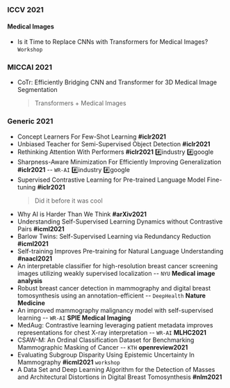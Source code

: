 ### ICCV 2021

#### Medical Images
* Is it Time to Replace CNNs with Transformers for Medical Images? `Workshop`

### MICCAI 2021

* CoTr: Efficiently Bridging CNN and Transformer for 3D Medical Image Segmentation
	> Transformers + Medical Images
	
### Generic 2021
* Concept Learners For Few-Shot Learning **#iclr2021**
* Unbiased Teacher for Semi-Supervised Object Detection **#iclr2021**
* Rethinking Attention With Performers **#iclr2021** :hash:industry :hash:google
* Sharpness-Aware Minimization For Efficiently Improving Generalization **#iclr2021** -- `WR-AI` :hash:industry :hash:google
* Supervised Contrastive Learning for Pre-trained Language Model Fine-tuning **#iclr2021**
	> Did it before it was cool
* Why AI is Harder Than We Think **#arXiv2021**
* Understanding Self-Supervised Learning Dynamics without Contrastive Pairs **#icml2021**
* Barlow Twins: Self-Supervised Learning via Redundancy Reduction **#icml2021**
* Self-training Improves Pre-training for Natural Language Understanding **#naacl2021**
* An interpretable classifier for high-resolution breast cancer screening images utilizing weakly supervised localization -- `NYU` **Medical image analysis**
* Robust breast cancer detection in mammography and digital breast tomosynthesis using an annotation-efficient -- `DeepHealth` **Nature Medicine**
* An improved mammography malignancy model with self-supervised learning -- `WR-AI` **SPIE Medical Imaging**
* MedAug: Contrastive learning leveraging patient metadata improves representations for chest X-ray interpretation -- `WR-AI` **MLHC2021**
* CSAW-M: An Ordinal Classification Dataset for Benchmarking Mammographic Masking of Cancer -- `KTH` **openreview2021**
* Evaluating Subgroup Disparity Using Epistemic Uncertainty In Mammography **#icml2021** `workshop`
* A Data Set and Deep Learning Algorithm for the Detection of Masses and Architectural Distortions in Digital Breast Tomosynthesis **#nlm2021** 